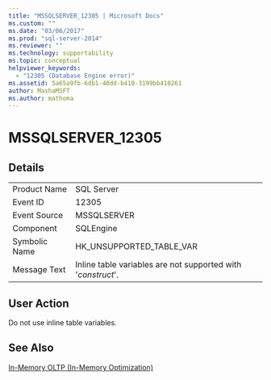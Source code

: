 ```yaml
---
title: "MSSQLSERVER_12305 | Microsoft Docs"
ms.custom: ""
ms.date: "03/06/2017"
ms.prod: "sql-server-2014"
ms.reviewer: ""
ms.technology: supportability
ms.topic: conceptual
helpviewer_keywords: 
  - "12305 (Database Engine error)"
ms.assetid: 5a65a9fb-6db1-40dd-b410-3199bb410261
author: MashaMSFT
ms.author: mathoma
---
```

# MSSQLSERVER_12305
    
## Details  
  
|||  
|-|-|  
|Product Name|SQL Server|  
|Event ID|12305|  
|Event Source|MSSQLSERVER|  
|Component|SQLEngine|  
|Symbolic Name|HK_UNSUPPORTED_TABLE_VAR|  
|Message Text|Inline table variables are not supported with '*construct*'.|  
  
## User Action  
 Do not use inline table variables.  
  
## See Also  
 [In-Memory OLTP &#40;In-Memory Optimization&#41;](../in-memory-oltp/in-memory-oltp-in-memory-optimization.md)  
  
  

